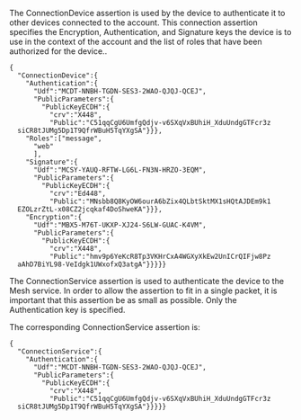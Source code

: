 
The ConnectionDevice assertion is used by the device to authenticate it to other 
devices connected to the account. This connection assertion specifies the
Encryption, Authentication, and Signature keys the device is to use in the context of
the account and the list of roles that have been authorized for the device..

~~~~
{
  "ConnectionDevice":{
    "Authentication":{
      "Udf":"MCDT-NNBH-TGDN-SES3-2WAO-QJQJ-QCEJ",
      "PublicParameters":{
        "PublicKeyECDH":{
          "crv":"X448",
          "Public":"C51qqCgU6UmfgQdjv-v6SXqVxBUhiH_XduUndgGTFcr3z
  siCR8tJUMg5Dp1T9QfrWBuH5TqYXgSA"}}},
    "Roles":["message",
      "web"
      ],
    "Signature":{
      "Udf":"MCSY-YAUQ-RFTW-LG6L-FN3N-HRZO-3EQM",
      "PublicParameters":{
        "PublicKeyECDH":{
          "crv":"Ed448",
          "Public":"MNsbb8Q8KyOW6ourA6bZix4QLbtSktMX1sHQtAJDEm9k1
  EZOLzrZtL-x08CZ2jcqkaf4DoShweKA"}}},
    "Encryption":{
      "Udf":"MBX5-M76T-UKXP-XJ24-S6LW-GUAC-K4VM",
      "PublicParameters":{
        "PublicKeyECDH":{
          "crv":"X448",
          "Public":"hmv9p6YeKcR8Tp3VKHrCxA4WGXyXkEw2UnICrQIFjw8Pz
  aAhD7BiYL98-VeIdgk1UWxofxQ3atgA"}}}}}
~~~~

The ConnectionService assertion is used to authenticate the device to the 
Mesh service. In order to allow the assertion to fit in a single packet, it
is important that this assertion be as small as possible. Only the 
Authentication key is specified.

The corresponding ConnectionService assertion is:

~~~~
{
  "ConnectionService":{
    "Authentication":{
      "Udf":"MCDT-NNBH-TGDN-SES3-2WAO-QJQJ-QCEJ",
      "PublicParameters":{
        "PublicKeyECDH":{
          "crv":"X448",
          "Public":"C51qqCgU6UmfgQdjv-v6SXqVxBUhiH_XduUndgGTFcr3z
  siCR8tJUMg5Dp1T9QfrWBuH5TqYXgSA"}}}}}
~~~~

